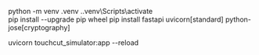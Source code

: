python -m venv .venv
.\.venv\Scripts\activate          
pip install --upgrade pip wheel
pip install fastapi uvicorn[standard] python-jose[cryptography]
 
 
uvicorn touchcut_simulator:app --reload
